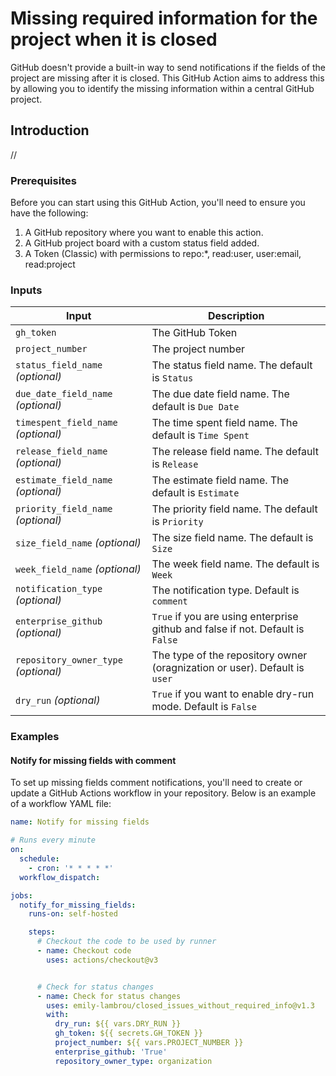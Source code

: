# Missing required information for the project when it is closed

GitHub doesn't provide a built-in way to send notifications if the fields of the project are missing after it is closed. This
GitHub Action aims to address this by allowing you to identify the missing information within a central GitHub project.

## Introduction

//

### Prerequisites

Before you can start using this GitHub Action, you'll need to ensure you have the following:

1. A GitHub repository where you want to enable this action.
2. A GitHub project board with a custom status field added.
3. A Token (Classic) with permissions to repo:*, read:user, user:email, read:project

### Inputs

| Input                                | Description                                                                                      |
|--------------------------------------|--------------------------------------------------------------------------------------------------|
| `gh_token`                           | The GitHub Token                                                                                 |
| `project_number`                     | The project number                                                                               |                                                          
| `status_field_name` _(optional)_     | The status field name. The default is `Status`                                                   |
| `due_date_field_name` _(optional)_   | The due date field name. The default is `Due Date`                                               |
| `timespent_field_name` _(optional)_  | The time spent field name. The default is `Time Spent`                                           |
| `release_field_name` _(optional)_    | The release field name. The default is `Release`                                                 |
| `estimate_field_name` _(optional)_   | The estimate field name. The default is `Estimate`                                               |
| `priority_field_name` _(optional)_   | The priority field name. The default is `Priority`                                               |
| `size_field_name` _(optional)_       | The size field name. The default is `Size`                                                       |
| `week_field_name` _(optional)_       | The week field name. The default is `Week`                                                       |
| `notification_type` _(optional)_     | The notification type. Default is `comment`                                                      |
| `enterprise_github` _(optional)_     | `True` if you are using enterprise github and false if not. Default is `False`                   |
| `repository_owner_type` _(optional)_ | The type of the repository owner (oragnization or user). Default is `user`                       |
| `dry_run` _(optional)_               | `True` if you want to enable dry-run mode. Default is `False`                                    |


### Examples

#### Notify for missing fields with comment
To set up missing fields comment notifications, you'll need to create or update a GitHub Actions workflow in your repository. Below is
an example of a workflow YAML file:

```yaml
name: Notify for missing fields

# Runs every minute
on:
  schedule:
    - cron: '* * * * *'
  workflow_dispatch:

jobs:
  notify_for_missing_fields:
    runs-on: self-hosted

    steps:
      # Checkout the code to be used by runner
      - name: Checkout code
        uses: actions/checkout@v3


      # Check for status changes
      - name: Check for status changes
        uses: emily-lambrou/closed_issues_without_required_info@v1.3
        with:
          dry_run: ${{ vars.DRY_RUN }}           
          gh_token: ${{ secrets.GH_TOKEN }}      
          project_number: ${{ vars.PROJECT_NUMBER }} 
          enterprise_github: 'True'
          repository_owner_type: organization
        
```

